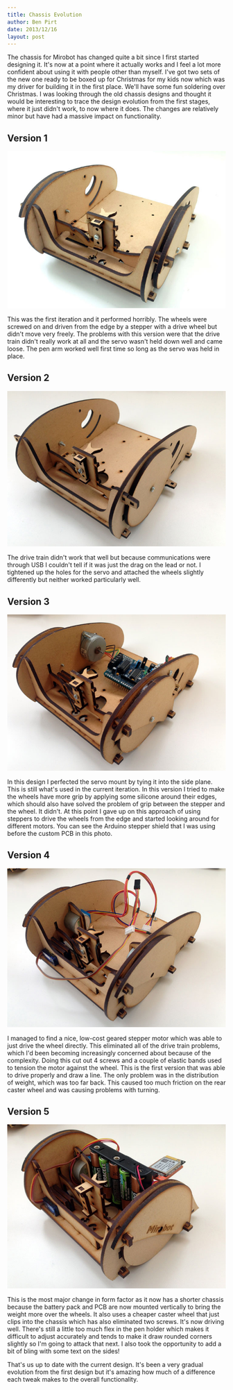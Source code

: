 ```yaml
---
title: Chassis Evolution
author: Ben Pirt
date: 2013/12/16
layout: post
---
```


The chassis for Mirobot has changed quite a bit since I first started designing it. It's now at a point where it actually works and I feel a lot more confident about using it with people other than myself. I've got two sets of the new one ready to be boxed up for Christmas for my kids now which was my driver for building it in the first place. We'll have some fun soldering over Christmas. I was looking through the old chassis designs and thought it would be interesting to trace the design evolution from the first stages, where it just didn't work, to now where it does. The changes are relatively minor but have had a massive impact on functionality.

Version 1
---------

![Version 1](/assets/chassis-evolution/v1.jpg "Version 1")

This was the first iteration and it performed horribly. The wheels were screwed on and driven from the edge by a stepper with a drive wheel but didn't move very freely. The problems with this version were that the drive train didn't really work at all and the servo wasn't held down well and came loose. The pen arm worked well first time so long as the servo was held in place.

Version 2
---------

![Version 2](/assets/chassis-evolution/v2.jpg "Version 2")

The drive train didn't work that well but because communications were through USB I couldn't tell if it was just the drag on the lead or not. I tightened up the holes for the servo and attached the wheels slightly differently but neither worked particularly well.

Version 3
---------

![Version 3](/assets/chassis-evolution/v3.jpg "Version 3")

In this design I perfected the servo mount by tying it into the side plane. This is still what's used in the current iteration. In this version I tried to make the wheels have more grip by applying some silicone around their edges, which should also have solved the problem of grip between the stepper and the wheel. It didn't. At this point I gave up on this approach of using steppers to drive the wheels from the edge and started looking around for different motors. You can see the Arduino stepper shield that I was using before the custom PCB in this photo.

Version 4
---------

![Version 4](/assets/chassis-evolution/v4.jpg "Version 4")

I managed to find a nice, low-cost geared stepper motor which was able to just drive the wheel directly. This eliminated all of the drive train problems, which I'd been becoming increasingly concerned about because of the complexity. Doing this cut out 4 screws and a couple of elastic bands used to tension the motor against the wheel. This is the first version that was able to drive properly and draw a line. The only problem was in the distribution of weight, which was too far back. This caused too much friction on the rear caster wheel and was causing problems with turning.

Version 5
---------

![Version 5](/assets/chassis-evolution/v5.jpg "Version 5")

This is the most major change in form factor as it now has a shorter chassis because the battery pack and PCB are now mounted vertically to bring the weight more over the wheels. It also uses a cheaper caster wheel that just clips into the chassis which has also eliminated two screws. It's now driving well. There's still a little too much flex in the pen holder which makes it difficult to adjust accurately and tends to make it draw rounded corners slightly so I'm going to attack that next. I also took the opportunity to add a bit of bling with some text on the sides!

That's us up to date with the current design. It's been a very gradual evolution from the first design but it's amazing how much of a difference each tweak makes to the overall functionality.
 
